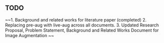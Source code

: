 ## TODO

~~1. Background and related works for literature paper (completed)
2. Replacing pre-aug with live-aug across all documents. 
3. Updated Research Proposal, Problem Statement, Background and Related Works Document for Image Augmentation 
~~



